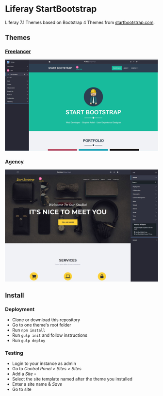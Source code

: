 # Liferay StartBootstrap

Liferay 7.1 Themes based on Bootstrap 4 Themes from [startbootstrap.com](https://startbootstrap.com/).

## Themes

### [Freelancer](https://startbootstrap.com/template-overviews/freelancer/)

![Freelancer](startbootstrap-freelancer-theme/doc/preview.jpg)

### [Agency](https://startbootstrap.com/template-overviews/agency/)

![Agency](startbootstrap-agency-theme/doc/preview.jpg)

## Install

### Deployment

- Clone or download this repository
- Go to one theme's root folder
- Run `npm install`
- Run `gulp init` and follow instructions
- Run `gulp deploy`

### Testing

- Login to your instance as admin
- Go to _Control Panel > Sites > Sites_
- Add a _Site_ `+`
- Select the site template named after the theme you installed
- Enter a site name & _Save_
- Go to site